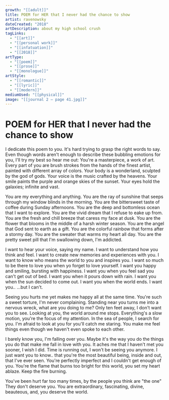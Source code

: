 ```yaml
---
growth: "[[adult]]"
title: POEM for HER that I never had the chance to show
artist: ravenowsky
dateCreated: "2018"
artDescription: about my high school crush
tagLinks:
  - "[[art]]"
  - "[[personal work]]"
  - "[[infatuation]]"
  - "[[2018]]"
artType:
  - "[[poem]]"
  - "[[prose]]"
  - "[[monologue]]"
artStyle:
  - "[[romantic]]"
  - "[[lyric]]"
  - "[[modern]]"
mediumUsed: "[[physical]]"
image: "[[journal 2 — page 41.jpg]]"
---
```

# POEM for HER that I never had the chance to show

I dedicate this poem to you.
It's hard trying to grasp the right words to say.
Even though words aren't enough to describe these bubbling emotions for you,
I'll try my best so hear me out:
You're a masterpiece, a work of art.
Every part of you are brush strokes from the hands of the finest artist,
painted with different array of colors.
Your body is a wonderland, sculpted by the god of gods.
Your voice is the music crafted by the heavens. 
Your smile paints the purple and orange skies of the sunset.
Your eyes hold the galaxies; infinite and vast.

You are my everything and anything.
You are the ray of sunshine that seeps through my window blinds in the morning. 
You are the bittersweet taste of coffee during Sunday afternoons.
You are the deep and bottomless ocean that I want to explore.
You are the vivid dream that I refuse to eake up from.
You are the fresh and chill breeze that caress my face at dusk.
You are the flower that blooms in the middle of a harsh winter season.
You are the angel that God sent to earth as a gift. 
You are the colorful rainbow that forms after a stormy day.
You are the sweater that warms my heart all day.
You are the pretty sweet pill that I'm swallowing down, I'm addicted.

I want to hear your voice, saying my name.
I want to understand how you think and feel.
I want to create new memories and experiences with you.
I want to know who means the world to you and inspires you.
I want so much to be there to love you when yo forget to love yourself.
I want you happy and smiling, bursting with happiness.
I want you when you feel sad you can't get out of bed.
I want you when it pours down with rain.
I want you when the sun decided to come
out.
I want you when the world ends.
I want you..
...but I can't.

Seeing you hurts me yet makes me happy all at the same time.
You're such a sweet torture, I'm never complaining.
Standing near you turns me into a nervous wreck, what are you doing to me?
Only ten feet away, I don't want you to see.
Looking at you, the world around me stops.
Everything's a slow motion, you're the focus of my attention. 
In the sea of people, I search for you.
I'm afraid to look at you for you'll catch me staring.
You make me feel things even though we haven't even spoke to each other.

I barely know you, I'm falling over you.
Maybe it's the way you do the things you do that make me fall in love with you.
It aches me that I haven't met you sooner, I wish I did.
Time is running out, I won't be seeing you anymore.
I just want you to know.. that you're the most beautiful being, inside and out, that I've ever seen.
You're perfectly imperfect and I couldn't get enough of you.
You're the flame that burns too bright for this world, you set my heart ablaze. 
Keep the fire burning.

You've been hurt far too many times,
by the people you think are "the one"
They don't deserve you.
You are extraordinary, 
fascinating,
divine,
beauteous,
and,
you deserve the world.